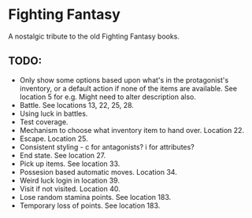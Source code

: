 ﻿# Fighting Fantasy

A nostalgic tribute to the old Fighting Fantasy books.

## TODO:

- Only show some options based upon what's in the protagonist's inventory, or a default action if none of the items are available. See location 5 for e.g. Might need to alter description also.
- Battle. See locations 13, 22, 25, 28.
- Using luck in battles.
- Test coverage.
- Mechanism to choose what inventory item to hand over. Location 22.
- Escape. Location 25.
- Consistent styling - c for antagonists? i for attributes?
- End state. See location 27.
- Pick up items. See location 33.
- Possesion based automatic moves. Location 34.
- Weird luck login in location 39.
- Visit if not visited. Location 40.
- Lose random stamina points. See location 183.
- Temporary loss of points. See location 183.